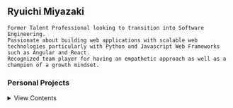 ## Ryuichi Miyazaki

```
Former Talent Professional looking to transition into Software Engineering.
Passionate about building web applications with scalable web technologies particularly with Python and Javascript Web Frameworks such as Angular and React.
Recognized team player for having an empathetic approach as well as a champion of a growth mindset.
```

### Personal Projects

<details>
<summary>View Contents</summary>

|                                Name                                 |                          Details                          |
| :-----------------------------------------------------------------: | :-------------------------------------------------------: |
|     [Algo Academy](https://github.com/akatsuki-co/algoacademy)      |  React app for reviewing data structures and algorithms   |
|      [Hygge Homes](https://github.com/akatsuki-co/hyggehomes)       |    Django app for searching and booking vacation homes    |
